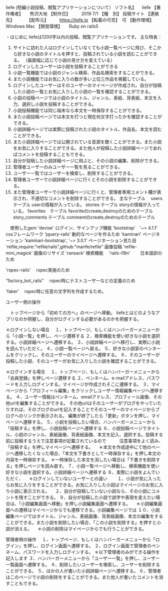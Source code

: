 liefe (短編小説投稿、閲覧アプリケーションについて）
ソフト名】    　liefe
【著作権者】　　熊沢大地
【制作日】　　　2019 7/1
【種　別】      投稿サイト
【連絡先】　　　
【配布元】　　　https://liefe.jp
【転載の可否】　可
【動作環境】　　Windows Mac
【開発環境】　　Ruby on rails5

・はじめに
 liefeは1200字以内の投稿、閲覧アプリケーションです。
 主な特長：
 1) サイトに訪れた人はログインしていなくても小説一覧ページに飛び、そこから好きな小説のタイトルを押すと、投稿されている小説を読むことができる。
 （画面幅に応じて小説の見せ方を変えている）
 2) ログインしたユーザーは小説を投稿することができる
 3) 小説一覧機能では小説のジャンル検索、作品名検索をすることができる。
 4) また小説機能ではお気に入りの数が多い上位三作品を掲載している。
 5) ログインしたユーザーはそのユーザーのマイページが作成され、自分が投稿した小説の一覧とお気に入りした小説の一覧を確認することができる。
 6) 小説の投稿ページでは小説のタイトル、ジャンル、表紙、背表紙、本文を入力、選択し小説を投稿することができる。
 7) 小説投稿機能では同じ端末なら本文を一時保存することができる。
 8) また小説投稿ページでは本文を打つと現在何文字打ったかを確認することができる。
 9) 小説詳細ページでは実際に投稿された小説のタイトル、作品名、本文を読むことができる。
 10) また小説詳細ページでは公開されている音源を聴くことができる。また小説をお気に入りすることができる。また他人が投稿した小説詳細ページであればコメントを投稿することもできる。
 11) 自分が投稿した小説詳細ページに飛ぶと、その小説の編集、削除ができる。
 12) 管理者ユーザーのみユーザー一覧を見ることができる。
 13) ユーザー一覧ではユーザーを検索し、削除することができる。
 14) 管理者ユーザーで小説詳細ページに行くとその小説を削除することができる。
 15) また管理者ユーザーで小説詳細ページに行くと、管理者専用コメント欄が表示され、不適切なコメントを削除することができる。
 主なテーブル
   　users　テーブル
           userの情報が入っている。
     stories テーブル
           storyの情報が入っている。
     favorites　テーブル
           favoriteのcreate,destroyのためのテーブル
     story_comments テーブル
           commentのcreate,destroyのためのテーブル

　使用したgem
  'devise'
     ログイン、サインアップ機能
  'bootstrap'　'~> 4.1.1'
     cssフレームワーク
  'jquery-rails'
     動的なページを作るため
  'kaminari'
     ページネーション
  'kaminari-bootstrap', '~> 3.0.1'
    ページネーション見た目
  'refile,require:"refile/rails",github:"manfe/refile"
     画像投稿
  'refile-mini_magick'
     画像のリサイズ
  'ransack'
     検索機能
　'rails-i18n'
 　　日本語訳のため
   
  'rspec-rails'
  　rspec実施のため
   
  "factory_bot_rails"
  　rspec時にテストユーザーなどの定義のため
   
   'faker'
   　rspec時に任意の文字列を作成するため。
    
    
ユーザー側の操作

　トップページから「初めての方へ」のページへ移動。
  liefeとはどのようなアプリなのか把握し、自分がログインする必要があるのかを把握する。
  
  ＊ログインしない場合
  　１、トップページ、もしくはハンバーガーメニューから「小説一覧」を押し、ページ遷移する
    ２、検索機能を使い好きな小説を選択する。小説詳細ページへ遷移する。
    ３、小説詳細ページへ移行し、実際に小説を読んでいただく。
    ４、小説一覧ページへ戻る。
    ５、好きな小説家のペンネームをクリックし、そのユーザーのマイページへ遷移する。
    ６、そのユーザーが投稿した小説、そのユーザーがお気に入りした小説を確認することができる。
    
  ＊ログインする場合
  　１、トップページ、もしくはハンバーガーメニューから「会員登録」を押しページ遷移する
    ２、ペンネーム、e-mailアドレス、パスワードを入力しログインする。マイページが作成されそこに遷移する。
    ３、マイページから「プロフィール編集」をクリックしユーザー情報編集ページへ遷移する。
    ４、ユーザー情報はペンネーム、emailアドレス、プロフィール画像、その他urlを編集することができる。
    その他urlはそのユーザーがブログをやっていたりすれば、そのブログのurlを記入することでそのユーザーのマイページからブログへのリンクが表示される。
    編集が終了したら「更新」ボタンを押し、マイページへ遷移する。
    ５、小説を投稿したい場合、ハンバーガーメニューから「投稿する」を押し、小説投稿ページへ遷移する
    ６、小説投稿ページでタイトル、小説のジャンル、表紙画像、背表紙画像、本文を記入、選択する。投稿する前に投稿するうえで注意事項が記載されているので　　　注意事項をよく読み、「投稿する」を押しマイページへ遷移する。
    　＊本文を作成途中にて他のページへ遷移したくなった場合、「本文を下書きとして一時保存する」を押し本文の内容を一時保存する。
      ＊一時保存した本文を消したい場合は「下書きを削除する」を押しページを読み直す。
    ７、小説一覧ページへ移動し、検索機能を使い好きな小説を選択する。小説詳細ページへ遷移する
    ８、実際に小説をよんでいただく、
    　＊ログインしていないユーザーとの違い
     　　１、小説が気に入ったらお気に入りをすることができる。お気に入りした小説はマイページのお気に入り小説に表示される。
       　２、自分が投稿していない小説なら、その小説にコメントを残すことができる。
    ９、自分が投稿した小説で誤字や表現を変えたい場合は、「小説編集画面へ移動」を押し小説編集画面へ遷移する。
    　＊小説編集画面への遷移はマイページからでも遷移できる。小説編集ページでは
    １０、小説編集ページではタイトル、ジャンル、表紙画像、背表紙画像、本文の編集をすることができる。また小説を削除したい場合、「この小説を削除する」を押すと小説が消える。
    　＊小説の削除はマイページからでも行うことができる。
    

管理者側の操作
　１、トップページ、もしくはハンバーガーメニューから「ログイン」を押し、ログイン画面へ遷移する。
  ２、ログイン画面で管理者のペンネーム、パスワードを入力しログインする。
  ＊以下管理者のみができる操作を記入します
  ３、ハンバーガーメニューから「ユーザー一覧」を押し、ユーザー一覧画面へ遷移する。
  ４、削除したいユーザーを検索し、ユーザーを削除することができる。
  ５、ほかの人が書いた小説詳細ページへ遷移する。
  ６、管理者はこのページで小説の削除をすることができる。また他人が書いたコメントを消すこともできる。
   
